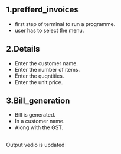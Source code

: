 ## 1.prefferd_invoices

  * first step of terminal to run a programme.
  * user has to select the menu.

## 2.Details

   * Enter the customer name.
   * Enter the number of items.
   * Enter the quqntities.
   * Enter the unit price.

## 3.Bill_generation

   * Bill is generated.
   * In a customer name.
   * Along with the GST.  

##

Output vedio is updated
